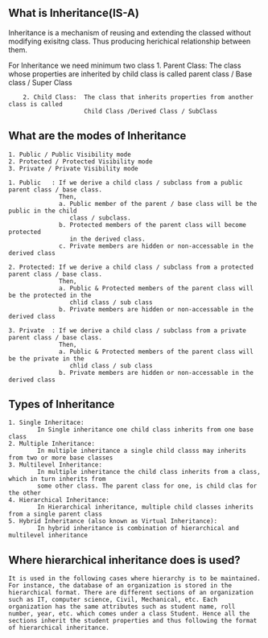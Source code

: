 ## What is Inheritance(IS-A)
  Inheritance is a mechanism of reusing and extending the classed without 
   modifying exisitng class. Thus producing herichical relationship between
   them.
   
   For Inheritance we need minimum two class
        1. Parent Class: The class whose properties are inherited by child class is called
                         parent class / Base class / Super Class 
        
        2. Child Class:  The class that inherits properties from another class is called 
                         Child Class /Derived Class / SubClass

## What are the modes of Inheritance
    1. Public / Public Visibility mode
    2. Protected / Protected Visibility mode
    3. Private / Private Visibility mode

    1. Public   : If we derive a child class / subclass from a public parent class / base class.
                  Then,
                  a. Public member of the parent / base class will be the public in the child 
                     class / subclass.
                  b. Protected members of the parent class will become protected
                     in the derived class.
                  c. Private members are hidden or non-accessable in the derived class

    2. Protected: If we derive a child class / subclass from a protected parent class / base class.
                  Then,
                  a. Public & Protected members of the parent class will be the protected in the
                     chlid class / sub class
                  b. Private members are hidden or non-accessable in the derived class
  
    3. Private  : If we derive a child class / subclass from a private parent class / base class.
                  Then,
                  a. Public & Protected members of the parent class will be the private in the
                     chlid class / sub class
                  b. Private members are hidden or non-accessable in the derived class

## Types of Inheritance
    1. Single Inheritace: 
            In Single inheritance one child class inherits from one base class
    2. Multiple Inheritance:
            In multiple inheritance a single child classs may inherits from two or more base classes
    3. Multilevel Inheritance:
            In multiple inheritance the child class inherits from a class, which in turn inherits from 
            some other class. The parent class for one, is child clas for the other
    4. Hierarchical Inheritance:
            In Hierarchical inheritance, multiple child classes inherits from a single parent class
    5. Hybrid Inheritance (also known as Virtual Inheritance):
            In hybrid inheritance is combination of hierarchical and multilevel inheritance

## Where hierarchical inheritance does is used?

    It is used in the following cases where hierarchy is to be maintained. For instance, the database of an organization is stored in the hierarchical format. There are different sections of an organization such as IT, computer science, Civil, Mechanical, etc. Each organization has the same attributes such as student name, roll number, year, etc. which comes under a class Student. Hence all the sections inherit the student properties and thus following the format of hierarchical inheritance.

